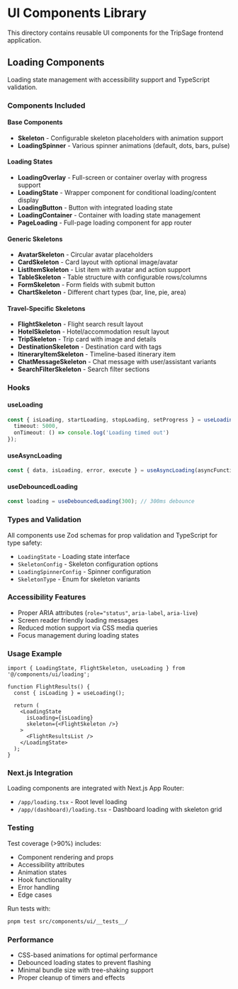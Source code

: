 # UI Components Library

This directory contains reusable UI components for the TripSage frontend application.

## Loading Components

Loading state management with accessibility support and TypeScript validation.

### Components Included

#### Base Components

- **Skeleton** - Configurable skeleton placeholders with animation support
- **LoadingSpinner** - Various spinner animations (default, dots, bars, pulse)

#### Loading States

- **LoadingOverlay** - Full-screen or container overlay with progress support
- **LoadingState** - Wrapper component for conditional loading/content display
- **LoadingButton** - Button with integrated loading state
- **LoadingContainer** - Container with loading state management
- **PageLoading** - Full-page loading component for app router

#### Generic Skeletons

- **AvatarSkeleton** - Circular avatar placeholders
- **CardSkeleton** - Card layout with optional image/avatar
- **ListItemSkeleton** - List item with avatar and action support
- **TableSkeleton** - Table structure with configurable rows/columns
- **FormSkeleton** - Form fields with submit button
- **ChartSkeleton** - Different chart types (bar, line, pie, area)

#### Travel-Specific Skeletons

- **FlightSkeleton** - Flight search result layout
- **HotelSkeleton** - Hotel/accommodation result layout
- **TripSkeleton** - Trip card with image and details
- **DestinationSkeleton** - Destination card with tags
- **ItineraryItemSkeleton** - Timeline-based itinerary item
- **ChatMessageSkeleton** - Chat message with user/assistant variants
- **SearchFilterSkeleton** - Search filter sections

### Hooks

#### useLoading

```typescript
const { isLoading, startLoading, stopLoading, setProgress } = useLoading({
  timeout: 5000,
  onTimeout: () => console.log('Loading timed out')
});
```

#### useAsyncLoading

```typescript
const { data, isLoading, error, execute } = useAsyncLoading(asyncFunction);
```

#### useDebouncedLoading

```typescript
const loading = useDebouncedLoading(300); // 300ms debounce
```

### Types and Validation

All components use Zod schemas for prop validation and TypeScript for type safety:

- `LoadingState` - Loading state interface
- `SkeletonConfig` - Skeleton configuration options  
- `LoadingSpinnerConfig` - Spinner configuration
- `SkeletonType` - Enum for skeleton variants

### Accessibility Features

- Proper ARIA attributes (`role="status"`, `aria-label`, `aria-live`)
- Screen reader friendly loading messages
- Reduced motion support via CSS media queries
- Focus management during loading states

### Usage Example

```tsx
import { LoadingState, FlightSkeleton, useLoading } from '@/components/ui/loading';

function FlightResults() {
  const { isLoading } = useLoading();
  
  return (
    <LoadingState
      isLoading={isLoading}
      skeleton={<FlightSkeleton />}
    >
      <FlightResultsList />
    </LoadingState>
  );
}
```

### Next.js Integration

Loading components are integrated with Next.js App Router:

- `/app/loading.tsx` - Root level loading
- `/app/(dashboard)/loading.tsx` - Dashboard loading with skeleton grid

### Testing

Test coverage (>90%) includes:

- Component rendering and props
- Accessibility attributes
- Animation states
- Hook functionality
- Error handling
- Edge cases

Run tests with:

```bash
pnpm test src/components/ui/__tests__/
```

### Performance

- CSS-based animations for optimal performance
- Debounced loading states to prevent flashing
- Minimal bundle size with tree-shaking support
- Proper cleanup of timers and effects
